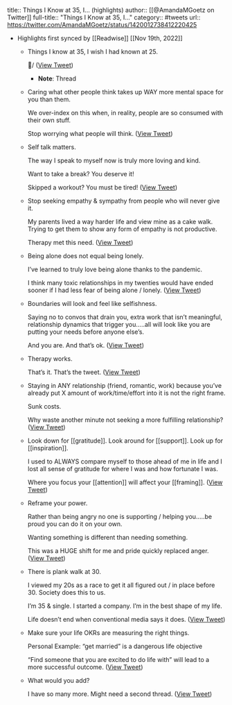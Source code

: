 title:: Things I Know at 35,  I... (highlights)
author:: [[@AmandaMGoetz on Twitter]]
full-title:: "Things I Know at 35,  I..."
category:: #tweets
url:: https://twitter.com/AmandaMGoetz/status/1420012738412220425

- Highlights first synced by [[Readwise]] [[Nov 19th, 2022]]
	- Things I know at 35,
	   I wish I had known at 25. 
	  
	  🧵/ ([View Tweet](https://twitter.com/AmandaMGoetz/status/1420012738412220425))
		- **Note**: Thread
	- Caring what other people think takes up WAY more mental space for you than them. 
	  
	  We over-index on this when, in reality, people are so consumed with their own stuff. 
	  
	  Stop worrying what people will think. ([View Tweet](https://twitter.com/AmandaMGoetz/status/1420012741021077515))
	- Self talk matters. 
	  
	  The way I speak to myself now is truly more loving and kind. 
	  
	  Want to take a break? You deserve it! 
	  
	  Skipped a workout? You must be tired! ([View Tweet](https://twitter.com/AmandaMGoetz/status/1420012742669447174))
	- Stop seeking empathy & sympathy from people who will never give it. 
	  
	  My parents lived a way harder life and view mine as a cake walk. Trying to get them to show any form of empathy is not productive. 
	  
	  Therapy met this need. ([View Tweet](https://twitter.com/AmandaMGoetz/status/1420012744003178502))
	- Being alone does not equal being lonely. 
	  
	  I’ve learned to truly love being alone thanks to the pandemic. 
	  
	  I think many toxic relationships in my twenties would have ended sooner if I had less fear of being alone / lonely. ([View Tweet](https://twitter.com/AmandaMGoetz/status/1420012745471275013))
	- Boundaries will look and feel like selfishness. 
	  
	  Saying no to convos that drain you, extra work that isn’t meaningful, relationship dynamics that trigger you…..all will look like you are putting your needs before anyone else’s. 
	  
	  And you are. 
	  And that’s ok. ([View Tweet](https://twitter.com/AmandaMGoetz/status/1420012748109492238))
	- Therapy works. 
	  
	  That’s it. That’s the tweet. ([View Tweet](https://twitter.com/AmandaMGoetz/status/1420012749535461379))
	- Staying in ANY relationship (friend, romantic, work) because you’ve already put X amount of work/time/effort into it is not the right frame. 
	  
	  Sunk costs. 
	  
	  Why waste another minute not seeking a more fulfilling relationship? ([View Tweet](https://twitter.com/AmandaMGoetz/status/1420012750793752578))
	- Look down for [[gratitude]]. 
	  Look around for [[support]]. 
	  Look up for [[inspiration]]. 
	  
	  I used to ALWAYS compare myself to those ahead of me in life and I lost all sense of gratitude for where I was and how fortunate I was. 
	  
	  Where you focus your [[attention]] will affect your [[framing]]. ([View Tweet](https://twitter.com/AmandaMGoetz/status/1420012751980834825))
	- Reframe your power. 
	  
	  Rather than being angry no one is supporting / helping you…..be proud you can do it on your own. 
	  
	  Wanting something is different than needing something. 
	  
	  This was a HUGE shift for me and pride quickly replaced anger. ([View Tweet](https://twitter.com/AmandaMGoetz/status/1420012753272688645))
	- There is plank walk at 30. 
	  
	  I viewed my 20s as a race to get it all figured out / in place before 30. Society does this to us. 
	  
	  I’m 35 & single. 
	  I started a company. 
	  I’m in the best shape of my life. 
	  
	  Life doesn’t end when conventional media says it does. ([View Tweet](https://twitter.com/AmandaMGoetz/status/1420012754644185088))
	- Make sure your life OKRs are measuring the right things.  
	  
	  Personal Example: 
	  “get married” is a dangerous life objective
	  
	  “Find someone that you are excited to do life with” will lead to a more successful outcome. ([View Tweet](https://twitter.com/AmandaMGoetz/status/1420012755952734213))
	- What would you add? 
	  
	  I have so many more. Might need a second thread. ([View Tweet](https://twitter.com/AmandaMGoetz/status/1420012757223624705))